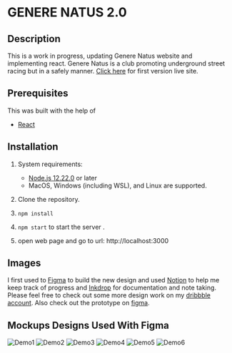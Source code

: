 # GENERE NATUS 2.0

## Description
This is a work in progress, updating Genere Natus website and implementing react. 
Genere Natus is a club promoting underground street racing but in a safely manner. 
[Click here](https://genere-natus.vercel.app/) for first version live site.

## Prerequisites
This was built with the help of 
  * [React](https://reactjs.org/docs/getting-started.html)

## Installation
  1. System requirements:
      * [Node.js 12.22.0](https://nodejs.org/en/download/) or later
      * MacOS, Windows (including WSL), and Linux are supported.
  
  2. Clone the repository.
  3. ``npm install`` 
  4. ``npm start`` to start the server .
  5. open web page and go to url: http://localhost:3000

## Images
I first used to [Figma](https://www.figma.com/) to build the new design and used [Notion](https://www.notion.so/) to help me keep track of progress and [Inkdrop](https://www.inkdrop.app/) for documentation and note taking. Please feel free to check out some more design work on my [dribbble account](https://dribbble.com/AlexisQuintuna). Also check out the prototype on [figma](https://www.figma.com/file/3UTqVlphZvnZ1bPw9qTrfy/Genere-Natus?node-id=0%3A1).

  ## Mockups Designs Used With Figma

![Demo1](https://user-images.githubusercontent.com/73076646/176916980-cb633278-3728-4aaf-92fb-b2edb5f71375.jpg)
![Demo2](https://user-images.githubusercontent.com/73076646/176917006-68ca9396-16ba-490c-b956-118860c1a7ec.jpg)
![Demo3](https://user-images.githubusercontent.com/73076646/176917009-bd5af4a8-6b2a-4155-be6d-a9577e8a72d9.jpg)
![Demo4](https://user-images.githubusercontent.com/73076646/176917011-519379bd-1c53-4437-9cd0-267a4cae7318.jpg)
![Demo5](https://user-images.githubusercontent.com/73076646/176917013-5c8a3f06-73e5-4a90-abbb-085ec446d8fb.jpg)
![Demo6](https://user-images.githubusercontent.com/73076646/176917014-f570818e-32ec-4954-9207-97eb1ef875e6.jpg)
